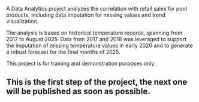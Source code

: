 A Data Analytics project analyzes the correlation with retail sales for pool products, including data imputation for missing values and trend visualization.

The analysis is based on historical temperature records, spanning from 2017 to August 2025. Data from 2017 and 2018 was leveraged to support the imputation of missing temperature values in early 2020 and to generate a robust forecast for the final months of 2025.

This project is for training and demonstration purposes only.

## This is the first step of the project, the next one will be published as soon as possible.
